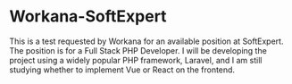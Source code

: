 # Workana-SoftExpert
This is a test requested by Workana for an available position at SoftExpert. The position is for a Full Stack PHP Developer. I will be developing the project using a widely popular PHP framework, Laravel, and I am still studying whether to implement Vue or React on the frontend.
